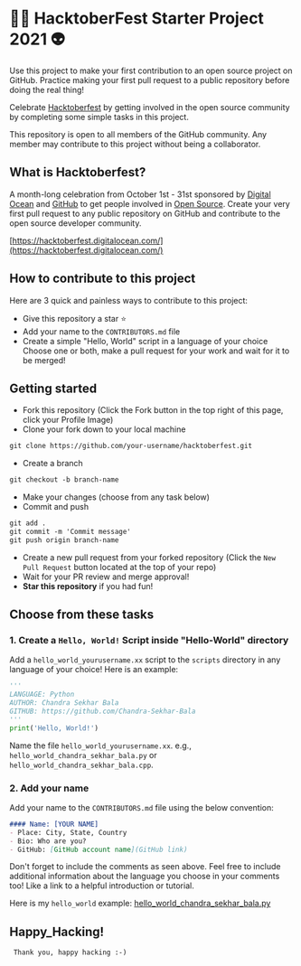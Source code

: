 # 🐱‍👤 HacktoberFest Starter Project 2021 👽

Use this project to make your first contribution to an open source project on GitHub. Practice making your first pull request to a public repository before doing the real thing!

Celebrate [Hacktoberfest](https://hacktoberfest.digitalocean.com/) by getting involved in the open source community by completing some simple tasks in this project.

This repository is open to all members of the GitHub community. Any member may contribute to this project without being a collaborator.


## What is Hacktoberfest?
A month-long celebration from October 1st - 31st sponsored by [Digital Ocean](https://hacktoberfest.digitalocean.com/) and [GitHub](https://github.com/blog/2433-celebrate-open-source-this-october-with-hacktoberfest) to get people involved in [Open Source](https://github.com/open-source). Create your very first pull request to any public repository on GitHub and contribute to the open source developer community.

[https://hacktoberfest.digitalocean.com/](https://hacktoberfest.digitalocean.com/)

## How to contribute to this project
Here are 3 quick and painless ways to contribute to this project:

* Give this repository a star :star:
* Add your name to the `CONTRIBUTORS.md` file
* Create a simple "Hello, World" script in a language of your choice
Choose one or both, make a pull request for your work and wait for it to be merged!

## Getting started
* Fork this repository (Click the Fork button in the top right of this page, click your Profile Image)
* Clone your fork down to your local machine

```markdown
git clone https://github.com/your-username/hacktoberfest.git
```

* Create a branch

```markdown
git checkout -b branch-name
```

* Make your changes (choose from any task below)
* Commit and push

```markdown 
git add .
git commit -m 'Commit message'
git push origin branch-name
```

* Create a new pull request from your forked repository (Click the `New Pull Request` button located at the top of your repo)
* Wait for your PR review and merge approval!
* __Star this repository__ if you had fun!

## Choose from these tasks

### 1. Create a `Hello, World!` Script inside "Hello-World" directory
Add a `hello_world_yourusername.xx` script to the `scripts` directory in any language of your choice! Here is an example:

```Python
'''
LANGUAGE: Python
AUTHOR: Chandra Sekhar Bala
GITHUB: https://github.com/Chandra-Sekhar-Bala
'''
print('Hello, World!')
```
Name the file `hello_world_yourusername.xx`. e.g., `hello_world_chandra_sekhar_bala.py` or `hello_world_chandra_sekhar_bala.cpp`.

### 2. Add your name
Add your name to the `CONTRIBUTORS.md` file using the below convention:

```markdown
#### Name: [YOUR NAME]
- Place: City, State, Country
- Bio: Who are you?
- GitHub: [GitHub account name](GitHub link)
```


Don't forget to include the comments as seen above. Feel free to include additional information about the language you choose in your comments too! Like a link to a helpful introduction or tutorial. 

Here is my `hello_world` example: [hello_world_chandra_sekhar_bala.py](https://github.com/Chandra-Sekhar-Bala/Hacktoberfest/blob/main/Hello-World/hello_world_chandr_sekhar_bala.py)

## Happy_Hacking!
     Thank you, happy hacking :-)

